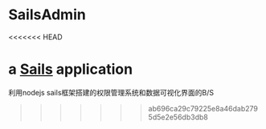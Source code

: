 # SailsAdmin
<<<<<<< HEAD

a [Sails](http://sailsjs.org) application
=======
利用nodejs sails框架搭建的权限管理系统和数据可视化界面的B/S
>>>>>>> ab696ca29c79225e8a46dab2795d5e2e56db3db8
